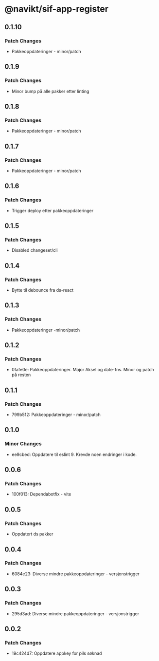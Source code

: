 # @navikt/sif-app-register

## 0.1.10

### Patch Changes

- Pakkeoppdateringer - minor/patch

## 0.1.9

### Patch Changes

- Minor bump på alle pakker etter linting

## 0.1.8

### Patch Changes

- Pakkeoppdateringer - minor/patch

## 0.1.7

### Patch Changes

- Pakkeoppdateringer - minor/patch

## 0.1.6

### Patch Changes

- Trigger deploy etter pakkeoppdateringer

## 0.1.5

### Patch Changes

- Disabled changeset/cli

## 0.1.4

### Patch Changes

- Bytte til debounce fra ds-react

## 0.1.3

### Patch Changes

- Pakkeoppdateringer -minor/patch

## 0.1.2

### Patch Changes

- 0fafe0e: Pakkeoppdateringer. Major Aksel og date-fns. Minor og patch på resten

## 0.1.1

### Patch Changes

- 799b512: Pakkeoppdateringer - minor/patch

## 0.1.0

### Minor Changes

- ee9cbed: Oppdatere til eslint 9. Krevde noen endringer i kode.

## 0.0.6

### Patch Changes

- 100f013: Dependabotfix - vite

## 0.0.5

### Patch Changes

- Oppdatert ds pakker

## 0.0.4

### Patch Changes

- 6084e23: Diverse mindre pakkeoppdateringer - versjonstrigger

## 0.0.3

### Patch Changes

- 295d3ad: Diverse mindre pakkeoppdateringer - versjonstrigger

## 0.0.2

### Patch Changes

- 19c424d7: Oppdatere appkey for pils søknad
